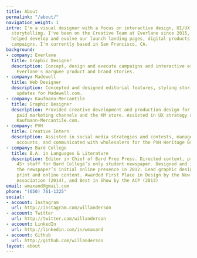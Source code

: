 ```yaml
---
title: About
permalink: "/about/"
navigation_weight: 1
intro: I'm a visual designer with a focus on interactive design, UI/UX, and digital
  storytelling. I've been on the Creative Team at Everlane since 2015, where I've
  helped develop and evolve our launch landing pages, digital products, and interactive
  campaigns. I'm currently based in San Francisco, CA.
background:
- company: Everlane
  title: Graphic Designer
  description: Concept, design and execute campaigns and interactive experiences around
    Everlane's marquee product and brand stories.
- company: Madewell
  title: Web Designer
  description: Concepted and designed editorial features, styling stories, and brand
    updates for Madewell.com.
- company: Kaufmann-Mercantile
  title: Graphic Designer
  description: Provided creative development and production design for email campaigns,
    paid marketing channels and the KM store. Assisted in UX strategy and design of
    Kaufmann-Mercantile.com.
- company: PVH
  title: Creative Intern
  description: Assisted in social media strategies and contests, managed e-commerce
    accounts, and communicated with wholesalers for the PVH Heritage Brand network.
- company: Bard College
  title: B.A. in Languages & Literature
  description: Editor in Chief of Bard Free Press. Directed content, production, and
    45+ staff for Bard College’s only student newspaper. Designed and implemented
    the newspaper’s initial online presence in 2012. Lead graphic designer for both
    print and online content. Awarded First Place in Design by the New York Press
    Association (2014), and Best in Show by the ACP (2013)
email: wmaxand@gmail.com
phone: "(650) 761-1325"
social:
- account: Instagram
  url: http://instagram.com/willanderson
- account: Twitter
  url: http://twitter.com/willanderson
- account: LinkedIn
  url: http://linkedin.com/in/wmaxand
- account: Github
  url: http://github.com/willanderson
layout: about
---
```

